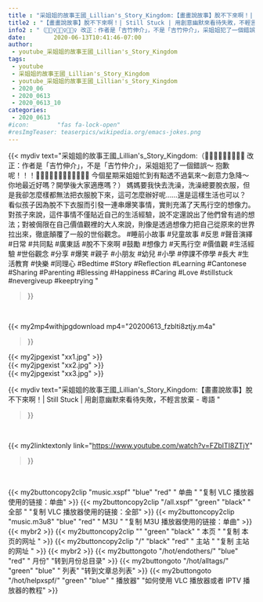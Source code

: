 ```yaml
---
title : "采姐姐的故事王國_Lillian's_Story_Kingdom:【畫畫說故事】脫不下來啊！| Still Stuck | 用創意幽默來看待失敗，不輕言放棄 - 粵語 "
title2 : "【畫畫說故事】脫不下來啊！| Still Stuck | 用創意幽默來看待失敗，不輕言放棄 - 粵語 "
info2 : "（🙇🏻‍♀️🙇🏻‍♀️🙇🏻‍♀️ 改正：作者是「吉竹伸介」，不是「吉竹仲介」，采姐姐犯了一個錯誤～ 抱歉呢！！！🙇🏻‍♀️🙇🏻‍♀️🙇🏻‍♀️🙇🏻‍♀️ 今個星期采姐姐忙到有點透不過氣來～創意力急降～你地最近好嗎？開學後大家適應嗎？）  媽媽要我快去洗澡，洗澡總要脫衣服，但是我卻怎麼樣都無法把衣服脫下來，這可怎麼辦好呢……還是這樣生活也可以？  看似孩子因為脫不下衣服而引發一連串爆笑事情，實則充滿了天馬行空的想像力。對孩子來說，這件事情不僅貼近自己的生活經驗，說不定還說出了他們曾有過的想法；對被侷限在自己價值觀裡的大人來說，則像是透過想像力把自己從原來的世界拉出來，徹底顛覆了一般的世俗觀念。  #睡前小故事 #兒童故事 #反思 #聲音演繹 #日常 #共同點 #廣東話 #脫不下來啊 #鼓勵 #想像力 #天馬行空 #價值觀 #生活經驗 #世俗觀念 #分享 #爆笑 #親子 #小朋友 #幼兒 #小學 #停課不停學 #長大 #生活教育 #快樂 #同理心 #Bedtime #Story #Reflection #Learning #Cantonese #Sharing #Parenting #Blessing #Happiness #Caring #Love #stillstuck #nevergiveup #keeptrying "
date:        2020-06-13T10:41:46-07:00
author:
 - youtube_采姐姐的故事王國_Lillian's_Story_Kingdom
tags:
 - youtube
 - 采姐姐的故事王國_Lillian's_Story_Kingdom
 - youtube_采姐姐的故事王國_Lillian's_Story_Kingdom
 - 2020_06
 - 2020_0613
 - 2020_0613_10
categories:
 - 2020_0613
#icon:        "fas fa-lock-open"
#resImgTeaser: teaserpics/wikipedia.org/emacs-jokes.png
---
```


{{< mydiv text="采姐姐的故事王國_Lillian's_Story_Kingdom:（🙇🏻‍♀️🙇🏻‍♀️🙇🏻‍♀️ 改正：作者是「吉竹伸介」，不是「吉竹仲介」，采姐姐犯了一個錯誤～ 抱歉呢！！！🙇🏻‍♀️🙇🏻‍♀️🙇🏻‍♀️🙇🏻‍♀️ 今個星期采姐姐忙到有點透不過氣來～創意力急降～你地最近好嗎？開學後大家適應嗎？）  媽媽要我快去洗澡，洗澡總要脫衣服，但是我卻怎麼樣都無法把衣服脫下來，這可怎麼辦好呢……還是這樣生活也可以？  看似孩子因為脫不下衣服而引發一連串爆笑事情，實則充滿了天馬行空的想像力。對孩子來說，這件事情不僅貼近自己的生活經驗，說不定還說出了他們曾有過的想法；對被侷限在自己價值觀裡的大人來說，則像是透過想像力把自己從原來的世界拉出來，徹底顛覆了一般的世俗觀念。  #睡前小故事 #兒童故事 #反思 #聲音演繹 #日常 #共同點 #廣東話 #脫不下來啊 #鼓勵 #想像力 #天馬行空 #價值觀 #生活經驗 #世俗觀念 #分享 #爆笑 #親子 #小朋友 #幼兒 #小學 #停課不停學 #長大 #生活教育 #快樂 #同理心 #Bedtime #Story #Reflection #Learning #Cantonese #Sharing #Parenting #Blessing #Happiness #Caring #Love #stillstuck #nevergiveup #keeptrying "
>}}
<br>


{{< my2mp4withjpgdownload mp4="20200613_fzblti8ztjy.m4a"
>}}

{{< my2jpgexist "xx1.jpg" >}}<br>
{{< my2jpgexist "xx2.jpg" >}}<br>
{{< my2jpgexist "xx3.jpg" >}}<br>



{{< mydiv text="采姐姐的故事王國_Lillian's_Story_Kingdom:【畫畫說故事】脫不下來啊！| Still Stuck | 用創意幽默來看待失敗，不輕言放棄 - 粵語 "
>}}
<br>

{{< my2linktextonly link="https://www.youtube.com/watch?v=FZblTI8ZTjY"
>}}


<br>

{{< my2buttoncopy2clip "music.xspf"        "blue"   "red"    " 单曲 "  "复制 VLC 播放器使用的链接：单曲" >}} {{< my2buttoncopy2clip "/all.xspf"         "green"  "black"  " 全部 "  "复制 VLC 播放器使用的链接：全部" >}} {{< my2buttoncopy2clip "music.m3u8"        "blue"   "red"    " M3U  "    "复制 M3U 播放器使用的链接：单曲" >}} {{< mybr2 >}} {{< my2buttoncopy2clip ""                  "green"  "black"  " 本页 "    "复制 本页的网址 " >}} {{< my2buttoncopy2clip "/"                 "black"  "red"    " 主站 "    "复制 主站的网址 " >}} {{< mybr2 >}} {{< my2buttongoto      "/hot/endothers/"   "blue"   "red"    " 月份"   "转到月份总目录" >}} {{< my2buttongoto      "/hot/alltags/"     "green"  "blue"   " 列表"   "转到文章总列表" >}} {{< my2buttongoto      "/hot/helpxspf/"    "green"  "blue"   " 播放器" "如何使用 VLC 播放器或者 IPTV 播放器的教程" >}} 
